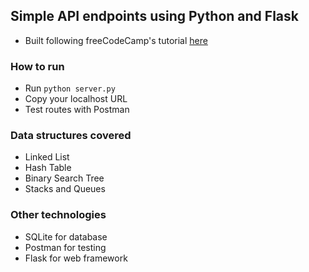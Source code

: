 ## Simple API endpoints using Python and Flask

- Built following freeCodeCamp's
  tutorial [here](https://www.freecodecamp.org/news/learn-data-structures-flask-api-python/)

### How to run

- Run ```python server.py```
- Copy your localhost URL
- Test routes with Postman

### Data structures covered

- Linked List
- Hash Table
- Binary Search Tree
- Stacks and Queues

### Other technologies

- SQLite for database
- Postman for testing
- Flask for web framework

